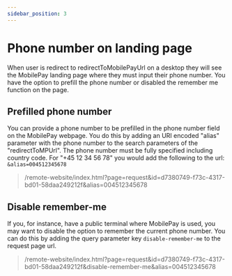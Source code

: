 ```yaml
---
sidebar_position: 3
---
```


# Phone number on landing page

When user is redirect to redirectToMobilePayUrl on a desktop they will see the MobilePay landing page where they must input their phone number. You have the option to prefill the phone number or disabled the remember me function on the page. 

## Prefilled phone number

You can provide a phone number to be prefilled in the phone number field on the MobilePay webpage.
You do this by adding an URI encoded "alias" parameter with the phone number to the search parameters of the "redirectToMPUrl". The phone number must be fully specified including country code. For "+45 12 34 56 78" you would add the following to the url: `&alias=004512345678`

> /remote-website/index.html?page=request&id=d7380749-f73c-4317-bd01-58daa249212f&alias=004512345678

## Disable remember-me

If you, for instance, have a public terminal where MobilePay is used, you may want to disable the option to remember the current phone number.
You can do this by adding the query parameter key `disable-remember-me` to the request page url.

> /remote-website/index.html?page=request&id=d7380749-f73c-4317-bd01-58daa249212f&disable-remember-me&alias=004512345678
